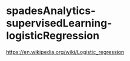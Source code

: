 # spadesAnalytics-supervisedLearning-logisticRegression
https://en.wikipedia.org/wiki/Logistic_regression
